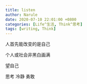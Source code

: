 ```yaml
---
title: listen
author: Narule
date: 2020-07-10 22:01:00 +0800
categories: [Life^生活, Think^思考]
tags: [writing, Think]
---
```




人首先能改变的是自己

个人或社会非黑白画满

望自己

思考 冷静 勇敢